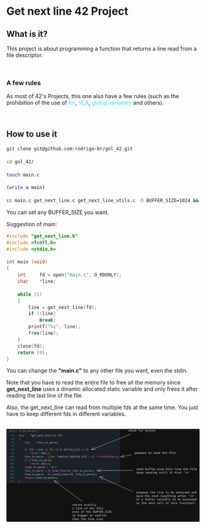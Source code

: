 # Get next line 42 Project

## What is it?
This project is about programming a function that returns a line
read from a file descriptor.

<br>

### A few rules

<p>As most of 42's Projects, this one also have a few rules (such as the prohibition of the use of 
<span style="color:#33DAFF">for</span>,
<span style="color:#33DAFF"> VLA</span>,
<span style="color:#33DAFF"> global variables</span>
and others).</p> 

<br>

## How to use it

```Bash
git clone git@github.com:rodrigo-br/gnl_42.git

cd gnl_42/

touch main.c

(write a main)

cc main.c get_next_line.c get_next_line_utils.c -D BUFFER_SIZE=1024 && ./a.out
```

You can set any BUFFER_SIZE you want.

Suggestion of main:

```C
#include "get_next_line.h"
#include <fcntl.h>
#include <stdio.h>

int main (void)
{
	int		fd = open("main.c", O_RDONLY);
	char	*line;

	while (1)
	{
		line = get_next_line(fd);
		if (!line)
			break;
		printf("%s", line);
		free(line);
	}
	close(fd);
	return (0);
}
```
You can change the <b>"main.c"</b> to any other file you want, even the stdin.

Note that you have to read the entire file to free all the memory since <b>get_next_line</b> uses a dinamic allocated static variable and only frees it after reading the last line of the file.

Also, the get_next_line can read from multiple fds at the same time. You just have to keep different fds in different variables.

<br>

<img src="get_next_line.png" alt="gnl explained">